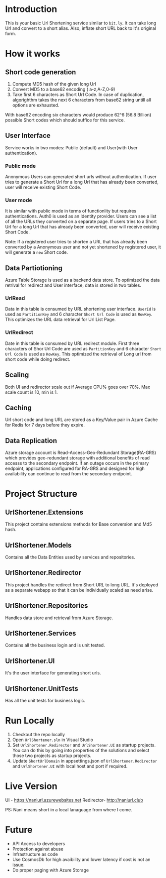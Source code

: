 # Introduction
This is your basic Url Shortening service similar to `bit.ly`. It can take long Url and convert to a short alias. Also, inflate short URL back to it's original form.

# How it works
## Short code generation
1. Compute MD5 hash of the given long Url
2. Convert MD5 to a base62 encoding ( a-z,A-Z,0-9)
3. Take first 6 characters as Short Url Code. In case of duplication, algorighthm takes the next 6 characters from base62 string untill all options are exhausted.

With base62 encoding  six characters would produce 62^6 (56.8 Billion) possible Short codes which should suffice for this service.

## User Interface
Service works in two modes: Public (default) and User(with User authentication).

### Public mode
Anonymous Users can generated short urls without authentication. If user tries to generate a Short Url for a long Url that has already been converted, user will receive existing Short Code.

### User mode
It is similar with public mode in terms of functionlity but requires authentications. Auth0 is used as an Identity provider. Users can see a list of all the URLs they converted on a separate page. If users tries to a Short Url for a long Url that has already been converted, user will receive existing Short Code.

Note: If a registered user tries to shorten a URL that has already been converted by a Anonymous user and not yet shortened by registered user, it will generate a `new` Short code.

## Data Partiotioning
Azure Table Storage is used as a backend data store. To optimized the data retrival for redirect and User interface, data is stored in two tables.

### UrlRead
Data in this table is consumed by URL shortening user interface. `UserId` is used as `PartitionKey` and 6 character `Short Url Code` is used as `RowKey`. This optimizes the URL data retrieval for Url List Page.

### UrlRedirect
Date in this table is consumed by URL redirect module. First three characters of Shor Url Code are used as `PartitionKey` and 6 character `Short Url Code` is used as `RowKey`. This optimized the retrieval of Long url from short code while doing redirect.

## Scaling
Both UI and redirector scale out if Average CPU% goes over 70%. Max scale count is 10, min is 1. 

## Caching
Url short code and long URL are stored as a Key/Value pair in Azure Cache for Redis for 7 days before they expire.

## Data Replication
Azure storage account is Read-Access-Geo-Redundant Storage(RA-GRS) which provides geo-redundant storage with additional benefits of read accesss to the secondary endpoint.  If an outage occurs in the primary endpoint, applications configured for RA-GRS and designed for high availability can continue to read from the secondary endpoint.


# Project Structure
## UrlShortener.Extensions
This project contains extensions methods for Base conversion and Md5 hash.

## UrlShortener.Models
Contains all the Data Entities used by services and repositories.

## UrlShortener.Redirector
This project handles the redirect from Short URL to long URL. It's deployed as a separate webapp so that it can be individually scaled as need arise.

## UrlShortener.Repositories
Handles data store and retrieval from Azure Storage.

## UrlShortener.Services
Contains all the business login and is unit tested.

## UrlShortener.UI
It's the user interface for generating short urls.

## UrlShortener.UnitTests
Has all the unit tests for business logic.

# Run Locally
1. Checkout the repo locally
2. Open `UrlShortener.sln` in Visual Studio
3. Set `UrlShortener.Redirector` and `UrlShortener.UI` as startup projects. You can do this by going into properties of the solutions and select those two projects as startup projects.
4. Update `ShortUrlDomain` in appsettings.json of `UrlShortener.Redirector` and `UrlShortener.UI` with local host and port if required.

# Live Version
UI - https://naniurl.azurewebsites.net
Redirector- http://naniurl.club

PS: Nani means short in a local lanaguage from where I come.

# Future
* API Access to developers
* Protection against abuse
* Infrastructure as code
* Use CosmosDb for high avaibility and lower latency if cost is not an issue.
* Do proper paging with Azure Storage
